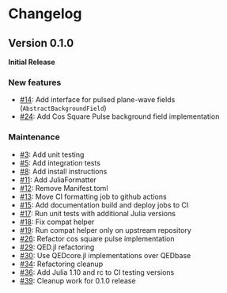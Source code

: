 # Changelog

## Version 0.1.0

**Initial Release**

### New features

- [#14](https://github.com/QEDjl-project/QEDfields.jl/pull/14): Add interface for pulsed plane-wave fields (`AbstractBackgroundField`)
- [#24](https://github.com/QEDjl-project/QEDfields.jl/pull/24): Add Cos Square Pulse background field implementation

### Maintenance

- [#3](https://github.com/QEDjl-project/QEDfields.jl/pull/3): Add unit testing
- [#5](https://github.com/QEDjl-project/QEDfields.jl/pull/5): Add integration tests
- [#8](https://github.com/QEDjl-project/QEDfields.jl/pull/8): Add install instructions
- [#11](https://github.com/QEDjl-project/QEDfields.jl/pull/11): Add JuliaFormatter
- [#12](https://github.com/QEDjl-project/QEDfields.jl/pull/12): Remove Manifest.toml
- [#13](https://github.com/QEDjl-project/QEDfields.jl/pull/13): Move CI formatting job to github actions
- [#15](https://github.com/QEDjl-project/QEDfields.jl/pull/15): Add documentation build and deploy jobs to CI
- [#17](https://github.com/QEDjl-project/QEDfields.jl/pull/17): Run unit tests with additional Julia versions
- [#18](https://github.com/QEDjl-project/QEDfields.jl/pull/18): Fix compat helper
- [#19](https://github.com/QEDjl-project/QEDfields.jl/pull/19): Run compat helper only on upstream repository
- [#26](https://github.com/QEDjl-project/QEDfields.jl/pull/26): Refactor cos square pulse implementation
- [#29](https://github.com/QEDjl-project/QEDfields.jl/pull/29): QED.jl refactoring
- [#30](https://github.com/QEDjl-project/QEDfields.jl/pull/30): Use QEDcore.jl implementations over QEDbase
- [#34](https://github.com/QEDjl-project/QEDfields.jl/pull/34): Refactoring cleanup
- [#36](https://github.com/QEDjl-project/QEDfields.jl/pull/36): Add Julia 1.10 and rc to CI testing versions
- [#39](https://github.com/QEDjl-project/QEDfields.jl/pull/39): Cleanup work for 0.1.0 release
